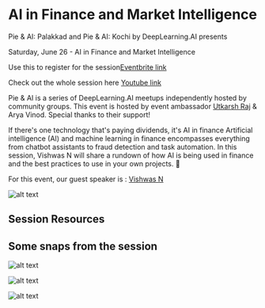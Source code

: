 # AI in Finance and Market Intelligence

Pie & AI: Palakkad and Pie & AI: Kochi by DeepLearning.AI presents 

Saturday, June 26 - AI in Finance and Market Intelligence


Use this to register for the session[Eventbrite link](bit.ly/AIinFinanceMI)

Check out the whole session here [Youtube link]()

Pie & AI is a series of DeepLearning.AI meetups independently hosted by community groups. This event is hosted by event ambassador [Utkarsh Raj](https://voldemortuk.github.io) & Arya Vinod. Special thanks to their support!

If there's one technology that's paying dividends, it's AI in finance Artificial intelligence (AI) and machine learning in finance encompasses everything from chatbot assistants to fraud detection and task automation.
In this session, Vishwas N will share a rundown of how AI is being used in finance and the best practices to use in your own projects. 💫


For this event, our guest speaker is :
[Vishwas N](https://www.linkedin.com/in/vishwas-n-0590591b0/) 

![alt text](https://github.com/voldemortuk/Pie-AI-Sessions/blob/main/AI%20in%20Finance%20and%20Market%20Intelligence/sessionAIinMI.jpeg)


## Session Resources 


## Some snaps from the session

![alt text](https://github.com/voldemortuk/Pie-AI-Sessions/blob/main/AI%20in%20Finance%20and%20Market%20Intelligence/first.png)


![alt text](https://github.com/voldemortuk/Pie-AI-Sessions/blob/main/AI%20in%20Finance%20and%20Market%20Intelligence/second.png)


![alt text](https://github.com/voldemortuk/Pie-AI-Sessions/blob/main/AI%20in%20Finance%20and%20Market%20Intelligence/third.png)

